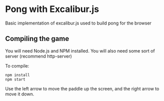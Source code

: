 # Pong with Excalibur.js

Basic implementation of excalibur.js used to build pong for the browser

## Compiling the game

You will need Node.js and NPM installed.
You will also need some sort of server (recommend http-server)

To compile:

    npm install
    npm start

Use the left arrow to move the paddle up the screen, 
and the right arrow to move it down.